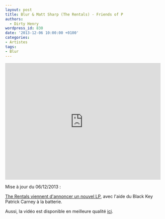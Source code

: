 ```yaml
---
layout: post
title: Blur & Matt Sharp (The Rentals) - Friends of P
authors:
  - Dirty Henry
wordpress_id: 830
date: '2013-12-06 10:00:00 +0100'
categories:
- Artistes
tags:
- Blur
---
```

<iframe frameborder="0" width="500" height="375" src="http://www.dailymotion.com/embed/video/x10grb?width=500&wmode=transparent"></iframe>

Mise à jour du 06/12/2013 : 

[The Rentals viennent d'annoncer un nouvel LP](http://pitchfork.com/news/53245-the-rentals-to-release-first-album-in-15-years-featuring-black-keys-patrick-carney/), avec l'aide du Black Key Patrick Carney à la batterie.

Aussi, la vidéo est disponible en meilleure qualité [ici](http://video.mytaratata.com/video/iLyROoaftC2J.html).
